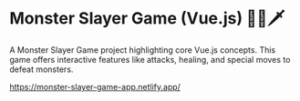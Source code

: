 # Monster Slayer Game (Vue.js) 🦹‍♂️🗡️

A Monster Slayer Game project highlighting core Vue.js concepts. This game offers interactive features like attacks, healing, and special moves to defeat monsters.

https://monster-slayer-game-app.netlify.app/
